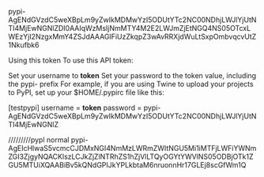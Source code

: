 pypi-AgENdGVzdC5weXBpLm9yZwIkMDMwYzI5ODUtYTc2NC00NDhjLWJlYjUtNTI4MjEwNGNlZDI0AAIqWzMsIjNmMTY4M2E2LWJmZjEtNGQ4NS05OTcxLWEzYjI2NzgxMmY4ZSJdAAAGIFiUzZkqpZ3wAvRRXjdWuLtSxpOmbvqcvUtZ1Nkufbk6



Using this token
To use this API token:

Set your username to __token__
Set your password to the token value, including the pypi- prefix
For example, if you are using Twine to upload your projects to PyPI, set up your $HOME/.pypirc file like this:

[testpypi]
  username = __token__
  password = pypi-AgENdGVzdC5weXBpLm9yZwIkMDMwYzI5ODUtYTc2NC00NDhjLWJlYjUtNTI4MjEwNGNlZ









  /////////pypl normal
  pypi-AgEIcHlwaS5vcmcCJDMxNGI4NmMzLWRmZWItNGU5Mi1iMTFjLWFiYWNmZGI3ZjgyNQACKlszLCJkZjZlNTRhZS1hZjVlLTQyOGYtYWVlNS05ODBjOTk1ZGU5MTUiXQAABiBv5kQNdGPIJkYPLkbtaM6nruonnHr17GLEj8scGfWm1Q